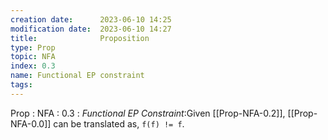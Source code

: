```yaml
---
creation date:		2023-06-10 14:25
modification date:	2023-06-10 14:27
title: 				Proposition
type: Prop
topic: NFA
index: 0.3
name: Functional EP constraint
tags: 
---
```

Prop : NFA : 0.3 : *Functional EP Constraint*:Given [[Prop-NFA-0.2]], [[Prop-NFA-0.0]] can be translated as,  `f(f) != f`.